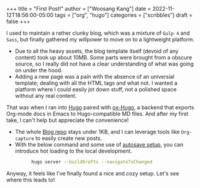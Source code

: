 +++
title = "First Post!"
author = ["Woosang Kang"]
date = 2022-11-12T18:56:00-05:00
tags = ["org", "hugo"]
categories = ["scribbles"]
draft = false
+++

I used to maintain a rather clunky blog, which was a mixture of `Gulp 4` and `Sass`, but finally gathered my willpower to move on to a lightweight platform.

-   Due to all the heavy assets, the blog template itself (devoid of any content) took up about 10MB. Some parts were brought from a obscure source, so I really did not have a clear understanding of what was going on under the hood.
-   Adding a new page was a pain with the absence of an universial template; dealing with all the HTML tags and what not. I wanted a platform where I could easily jot down stuff, not a polished space without any real content.

That was when I ran into [Hugo](https://gohugo.io) paired with [ox-Hugo](https://ox-hugo.scripter.co/), a backend that exports Org-mode docs in Emacs to Hugo-compatible MD files. And after my first take, I can't help but appreciate the convenience!

-   The whole [Blog repo](https://github.com/paul-kang-1/pr-website) stays under 1KB, and I can leverage tools like `Org-capture` to easily create new posts.
-   With the below command and some use of [autosave setup](https://ox-hugo.scripter.co/doc/auto-export-on-saving/), you can introduce hot loading to the local development.
    ```sh
          hugo server --buildDrafts --navigateToChanged
    ```

Anyway, it feels like I've finally found a nice and cozy setup. Let's see where this leads to!
